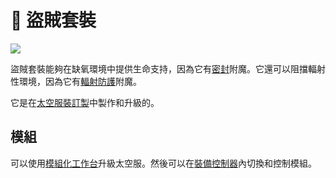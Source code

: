 # 👘 盜賊套裝



![](https://camo.githubusercontent.com/dcf132ccc4d0e848cf8c0db8aa8a0a0e4fb1262dddc71be5fd74d7091a14a804/68747470733a2f2f692e696d6775722e636f6d2f555a6c635a35492e706e67)

盜賊套裝能夠在缺氧環境中提供生命支持，因為它有[密封](../enchant/airtight.md)附魔。它還可以阻擋輻射性環境，因為它有[輻射防護](../enchant/Hazmat.md)附魔。

它是在[太空服裝訂製](../item/suit-fabricator.md)中製作和升級的。

## 模組

可以使用[模組化工作台](../item/Modular-Workbench.md)升級太空服。然後可以在[裝備控制器](../item/Modular-Controller.md)內切換和控制模組。
